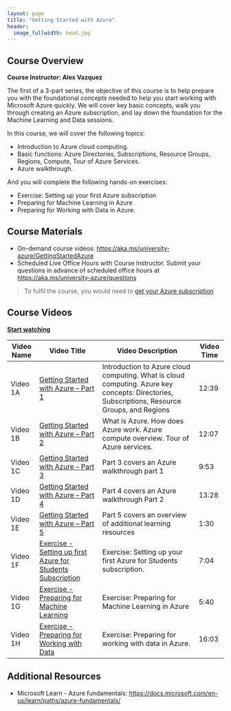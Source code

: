```yaml
---
layout: page
title: "Getting Started with Azure"
header:
  image_fullwidth: head.jpg
---
```


## Course Overview 

**Course Instructor: Alex Vazquez**

The first of a 3-part series, the objective of this course is to help prepare you with the foundational concepts needed to help you start working with Microsoft Azure quickly. We will cover key basic concepts, walk you through creating an Azure subscription, and lay down the foundation for the Machine Learning and Data sessions.  

In this course, we will cover the following topics:  

 * Introduction to Azure cloud computing. 
 * Basic functions: Azure Directories, Subscriptions, Resource Groups, Regions, Compute, Tour of Azure Services.  
 * Azure walkthrough. 

And you will complete the following hands-on exercises: 

 * Exercise: Setting up your first Azure subscription
 * Preparing for Machine Learning in Azure  
 * Preparing for Working with Data in Azure. 

## Course Materials 

 * On-demand course videos: https://aka.ms/university-azure/GettingStartedAzure 
 * Scheduled Live Office Hours with Course Instructor. Submit your questions in advance of scheduled office hours at https://aka.ms/university-azure/questions 

> To fulfil the course, you would need to [get your Azure subscription](/getting-azure/)


 
## Course Videos 

[**Start watching**](1)

| Video Name | Video Title | Video Description | Video Time |
|------------|-------------|-------------------|------------|
| Video 1A | [Getting Started with Azure – Part 1](1) | Introduction to Azure cloud computing. What is cloud computing. Azure key concepts: Directories, Subscriptions, Resource Groups, and Regions | 12:39 | 
| Video 1B | [Getting Started with Azure – Part 2](2) | What is Azure. How does Azure work. Azure compute overview. Tour of Azure services. | 12:07 | 
| Video 1C | [Getting Started with Azure – Part 3](3) | Part 3 covers an Azure walkthrough part 1 | 9:53 | 
| Video 1D | [Getting Started with Azure – Part 4](4) | Part 4 covers an Azure walkthrough Part 2 | 13:28 | 
| Video 1E | [Getting Started with Azure – Part 5](5) | Part 5 covers an overview of additional learning resources | 1:30 |
| Video 1F | [Exercise - Setting up first Azure for Students Subscription](6) | Exercise: Setting up your first Azure for Students subscription. | 7:04 | 
| Video 1G | [Exercise - Preparing for Machine Learning](7) | Exercise: Preparing for Machine Learning in Azure | 5:40 | 
| Video 1H | [Exercise - Preparing for Working with Data](8) | Exercise: Preparing for working with data in Azure. |16:03 |

## Additional Resources 

 * Microsoft Learn - Azure fundamentals: https://docs.microsoft.com/en-us/learn/paths/azure-fundamentals/ 

